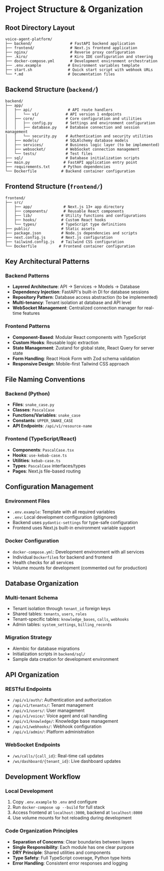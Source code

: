 # Project Structure & Organization

## Root Directory Layout

```
voice-agent-platform/
├── backend/                 # FastAPI backend application
├── frontend/                # Next.js frontend application
├── nginx/                   # Reverse proxy configuration
├── .kiro/                   # Kiro IDE configuration and steering
├── docker-compose.yml       # Development environment orchestration
├── .env.example            # Environment variables template
├── start.sh                # Quick start script with webhook URLs
└── *.md                    # Documentation files
```

## Backend Structure (`backend/`)

```
backend/
├── app/
│   ├── api/                # API route handlers
│   │   └── v1/            # API version 1 endpoints
│   ├── core/              # Core configuration and utilities
│   │   ├── config.py      # Settings and environment configuration
│   │   ├── database.py    # Database connection and session management
│   │   └── security.py    # Authentication and security utilities
│   ├── models/            # SQLAlchemy database models
│   ├── services/          # Business logic layer (to be implemented)
│   ├── websocket/         # WebSocket connection management
│   └── tests/             # Test files
├── sql/                   # Database initialization scripts
├── main.py               # FastAPI application entry point
├── requirements.txt      # Python dependencies
└── Dockerfile           # Backend container configuration
```

## Frontend Structure (`frontend/`)

```
frontend/
├── src/
│   ├── app/              # Next.js 13+ app directory
│   ├── components/       # Reusable React components
│   ├── lib/             # Utility functions and configurations
│   ├── hooks/           # Custom React hooks
│   └── types/           # TypeScript type definitions
├── public/              # Static assets
├── package.json         # Node.js dependencies and scripts
├── next.config.js       # Next.js configuration
├── tailwind.config.js   # Tailwind CSS configuration
└── Dockerfile          # Frontend container configuration
```

## Key Architectural Patterns

### Backend Patterns
- **Layered Architecture**: API → Services → Models → Database
- **Dependency Injection**: FastAPI's built-in DI for database sessions
- **Repository Pattern**: Database access abstraction (to be implemented)
- **Multi-tenancy**: Tenant isolation at database and API level
- **WebSocket Management**: Centralized connection manager for real-time features

### Frontend Patterns
- **Component-Based**: Modular React components with TypeScript
- **Custom Hooks**: Reusable logic extraction
- **State Management**: Zustand for global state, React Query for server state
- **Form Handling**: React Hook Form with Zod schema validation
- **Responsive Design**: Mobile-first Tailwind CSS approach

## File Naming Conventions

### Backend (Python)
- **Files**: `snake_case.py`
- **Classes**: `PascalCase`
- **Functions/Variables**: `snake_case`
- **Constants**: `UPPER_SNAKE_CASE`
- **API Endpoints**: `/api/v1/resource-name`

### Frontend (TypeScript/React)
- **Components**: `PascalCase.tsx`
- **Hooks**: `use-kebab-case.ts`
- **Utilities**: `kebab-case.ts`
- **Types**: `PascalCase` interfaces/types
- **Pages**: Next.js file-based routing

## Configuration Management

### Environment Files
- `.env.example`: Template with all required variables
- `.env`: Local development configuration (gitignored)
- Backend uses `pydantic-settings` for type-safe configuration
- Frontend uses Next.js built-in environment variable support

### Docker Configuration
- `docker-compose.yml`: Development environment with all services
- Individual `Dockerfile`s for backend and frontend
- Health checks for all services
- Volume mounts for development (commented out for production)

## Database Organization

### Multi-tenant Schema
- Tenant isolation through `tenant_id` foreign keys
- Shared tables: `tenants`, `users`, `roles`
- Tenant-specific tables: `knowledge_bases`, `calls`, `webhooks`
- Admin tables: `system_settings`, `billing_records`

### Migration Strategy
- Alembic for database migrations
- Initialization scripts in `backend/sql/`
- Sample data creation for development environment

## API Organization

### RESTful Endpoints
- `/api/v1/auth/`: Authentication and authorization
- `/api/v1/tenants/`: Tenant management
- `/api/v1/users/`: User management
- `/api/v1/voice/`: Voice agent and call handling
- `/api/v1/knowledge/`: Knowledge base management
- `/api/v1/webhooks/`: Webhook configuration
- `/api/v1/admin/`: Platform administration

### WebSocket Endpoints
- `/ws/calls/{call_id}`: Real-time call updates
- `/ws/dashboard/{tenant_id}`: Live dashboard updates

## Development Workflow

### Local Development
1. Copy `.env.example` to `.env` and configure
2. Run `docker-compose up --build` for full stack
3. Access frontend at `localhost:3000`, backend at `localhost:8000`
4. Use volume mounts for hot reloading during development

### Code Organization Principles
- **Separation of Concerns**: Clear boundaries between layers
- **Single Responsibility**: Each module has one clear purpose
- **DRY Principle**: Shared utilities and components
- **Type Safety**: Full TypeScript coverage, Python type hints
- **Error Handling**: Consistent error responses and logging